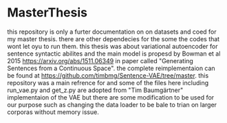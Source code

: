 # MasterThesis
this repository is only a furter documentation on on datasets and coed for my master thesis. there are other dependecies for the some the codes that wont let oyu to run them. this thesis was about variational autoencoder for sentence syntactic abilites and the main model is propesd by Bowman et al 2015 https://arxiv.org/abs/1511.06349 in paper called "Generating Sentences from a Continuous Space". the complete reimplementaion can be found at https://github.com/timbmg/Sentence-VAE/tree/master.
this repository was a main refrence for and some of the files here including run_vae.py and get_z.py are adopted from "Tim Baumgärtner" implementaion of the VAE but there are some modification to be used for our purpose such as changing the data loader to be bale to trian on larger corporas without memory issue.  
